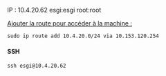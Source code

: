 IP : 10.4.20.62
esgi:esgi
root:root


<u>Ajouter la route pour accéder à la machine :</u>

```
sudo ip route add 10.4.20.0/24 via 10.153.120.254
```

#### SSH

```
ssh esgi@10.4.20.62
```
